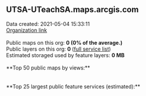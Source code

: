 <h2>UTSA-UTeachSA.maps.arcgis.com</h2> Data created: 2021-05-04 15:33:11 <br /><a target='new' href='https://UTSA-UTeachSA.maps.arcgis.com'>Organization link</a><br /><br />Public maps on this org: <b>0 (0% of the average.)</b><br />Public layers on this org: <b>0 </b>(<a target='new' href='https://services.arcgis.com/ZQ4qWIbu994JpUC9/ArcGIS/rest/services'>full service list</a>)<br />Estimated storaged used by feature layers: <b>0 MB</b><br /><br />**Top 50 public maps by views:**<br /><br /><br />**Top 25 largest public feature services (estimated):**<br />